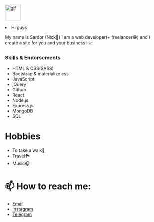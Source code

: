 <img src="https://i.pinimg.com/originals/31/0c/42/310c4277a816c4839a8a3b2bb14cbc2b.gif" alt="gif" width="50"> <li>Hi guys</li>

My name is Sardor (Nick🦊)
I am a web developer(+ freelancer😁) and I create a site for you and your business✨📈

### Skills & Endorsements

<ul>
  <li>HTML & CSS(SASS)</li>
  <li>Bootstrap & materialize css</li>
  <li>JavaScript</li>
  <li>jQuery</li>
  <li>Github</li>
  <li>React</li>
  <li>Node.js</li>
  <li>Express.js</li>
  <li>MongoDB</li>
  <li>SQL</li>
</ul>

# Hobbies

<ul> 
  <li>To take a walk🐜</li>
  <li>Travel🏞</li>
  <li>Music🎧</li>
</ul>

# 📫 How to reach me:

<ul>
  <li><a href="mailto:mirzakomilovs@gmail.com">Email</a></li>
  <li><a href="https://www.instagram.com/nick_7703s/">Instagram</a></li>
  <li><a href="https://t.me/nick_7703s">Telegram</a></li>
</ul>
